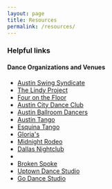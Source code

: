 ```yaml
---
layout: page
title: Resources
permalink: /resources/
---
```


<h3 class="dance-detail">Helpful links</h2>
	<h4>Dance Organizations and Venues</h4>
		<ul class="description">
			<li><a href="http://www.austinswingsyndicate.org/" target="_blank">Austin Swing Syndicate</a></li>
			<li><a href="http://www.thelindyproject.com/" target="_blank">The Lindy Project</a></li>
			<li><a href="http://www.fouronthefloor.com/index.html" target="_blank">Four on the Floor</a></li>
			<li><a href="http://austincitydanceclub.com/">Austin City Dance Club</a></li>
			<li><a href="http://www.austinballroomdancers.org/">Austin Ballroom Dancers</a></li>
			<li><a href="http://austintango.org/">Austin Tango</a></li>
			<li><a href="http://esquinatangoaustin.com/">Esquina Tango</a></li>
			<li><a href="http://gloriasnightlife.com/">Gloria's</a></li>
			<li><a href="http://midnightrodeoaustin.com/">Midnight Rodeo</a></li>
			<li><a href="http://www.danceatdallas.com/">Dallas Nightclub</a></li>
			<li><a href="http://www.brokenspokeaustintx.com/"></a></li>
			<li><a href="">Broken Spoke</a></li>
			<li><a href="http://www.austinuptowndance.com/">Uptown Dance Studio</a></li>
			<li><a href="http://godancestudio.com/">Go Dance Studio</a></li>
		</ul>
